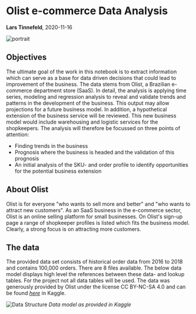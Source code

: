 # Olist e-commerce Data Analysis

**Lars Tinnefeld**, 2020-11-16

![portrait](https://images.unsplash.com/photo-1522204523234-8729aa6e3d5f?ixlib=rb-1.2.1&ixid=eyJhcHBfaWQiOjEyMDd9&auto=format&fit=crop&w=1050&q=80)

## Objectives
The ultimate goal of the work in this notebook is to extract information which can serve as a base for data driven decisions that could lead to improvement of the business. The data stems from Olist, a Brazilian e-commerce department store (SaaS). In detail, the analysis is applying time series, modeling and regression analysis to reveal and validate trends and patterns in the development of the business. This output may allow projections for a future business model. In addition, a hypothetical extension of the business service will be reviewed. This new business model would include warehousing and logistic services for the shopkeepers. The analysis will therefore be focussed on three points of attention:
- Finding trends in the business
- Prognosis where the business is headed and the validation of this prognosis
- An initial analysis of the SKU- and order profile to identify opportunities for the potential business extension

## About Olist
Olist is for everyone "who wants to sell more and better" and "who wants to attract new customers". As an SaaS business in the e-commerce sector, Olist is an online selling platform for small businesses. On Olist's sign-up page a range of shopkeeper profiles is listed which fits the business model. Clearly, a strong focus is on attracting more customers.

## The data
The provided data set consists of historical order data from 2016 to 2018 and contains 100,000 orders. There are 8 files available. The below data model displays high level the references between these data- and lookup tables. For the project not all data tables will be used. The data was generously provided by Olist under the license CC BY-NC-SA 4.0 and can be found *[here](https://www.kaggle.com/olistbr/brazilian-ecommerce)* in Kaggle.

![Data Structure](https://i.imgur.com/HRhd2Y0.png)
*Data model as provided in Kaggle*

